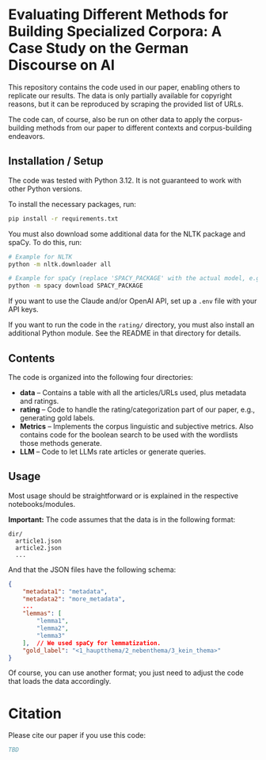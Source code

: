 # Evaluating Different Methods for Building Specialized Corpora: A Case Study on the German Discourse on AI

This repository contains the code used in our paper, enabling others to replicate our results. The data is only partially available for copyright reasons, but it can be reproduced by scraping the provided list of URLs.

The code can, of course, also be run on other data to apply the corpus-building methods from our paper to different contexts and corpus-building endeavors.

## Installation / Setup

The code was tested with Python 3.12. It is not guaranteed to work with other Python versions.

To install the necessary packages, run:

```bash
pip install -r requirements.txt
```

You must also download some additional data for the NLTK package and spaCy. To do this, run:

```bash
# Example for NLTK
python -m nltk.downloader all

# Example for spaCy (replace 'SPACY_PACKAGE' with the actual model, e.g., 'de_core_news_lg')
python -m spacy download SPACY_PACKAGE
```

If you want to use the Claude and/or OpenAI API, set up a `.env` file with your API keys.

If you want to run the code in the `rating/` directory, you must also install an additional Python module. See the README in that directory for details.

## Contents

The code is organized into the following four directories:

- **data** – Contains a table with all the articles/URLs used, plus metadata and ratings.
- **rating** – Code to handle the rating/categorization part of our paper, e.g., generating gold labels.
- **Metrics** – Implements the corpus linguistic and subjective metrics. Also contains code for the boolean search to be used with the wordlists those methods generate.
- **LLM** – Code to let LLMs rate articles or generate queries.

## Usage

Most usage should be straightforward or is explained in the respective notebooks/modules.

**Important:**
The code assumes that the data is in the following format:

```
dir/
  article1.json
  article2.json
  ...
```

And that the JSON files have the following schema:

```json
{
    "metadata1": "metadata",
    "metadata2": "more_metadata",
    ...
    "lemmas": [
        "lemma1",
        "lemma2",
        "lemma3"
    ],  // We used spaCy for lemmatization.
    "gold_label": "<1_hauptthema/2_nebenthema/3_kein_thema>"
}
```

Of course, you can use another format; you just need to adjust the code that loads the data accordingly.


# Citation

Please cite our paper if you use this code:

```bib
TBD
```